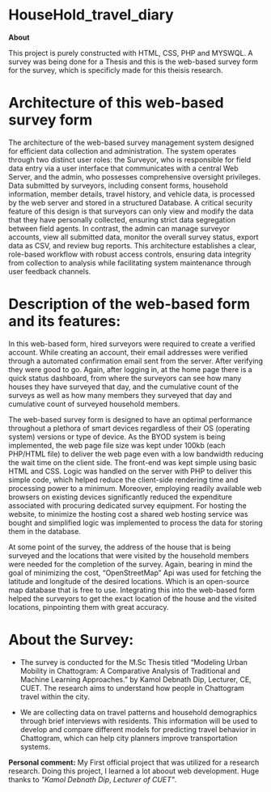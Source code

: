 # HouseHold_travel_diary


**About**

This project is purely constructed with HTML, CSS, PHP and MYSWQL.
A survey was being done for a Thesis and this is the web-based survey form for the survey, which is specificly made for this theisis research.

# Architecture of this web-based survey form

The architecture of the web-based survey management system designed for efficient data collection and administration. The system operates through two distinct user roles: the Surveyor, who is responsible for field data entry via a user interface that communicates with a central Web Server, and the admin, who possesses comprehensive oversight privileges. Data submitted by surveyors, including consent forms, household information, member details, travel history, and vehicle data, is processed by the web server and stored in a structured Database. A critical security feature of this design is that surveyors can only view and modify the data that they have personally collected, ensuring strict data segregation between field agents. In contrast, the admin can manage surveyor accounts, view all submitted data, monitor the overall survey status, export data as CSV, and review bug reports. This architecture establishes a clear, role-based workflow with robust access controls, ensuring data integrity from collection to analysis while facilitating system maintenance through user feedback channels.

# Description of the web-based form and its features:

In this web-based form, hired surveyors were required to create a verified account. While creating an account, their email addresses were verified through a automated confirmation email sent from the server. After verifying they were good to go. Again, after logging in, at the home page there is a quick status dashboard, from where the surveyors can see how many houses they have surveyed that day, and the cumulative count of the surveys as well as how many members they surveyed that day and cumulative count of surveyed household members. 

The web-based survey form is designed to have an optimal performance throughout a plethora of smart devices regardless of their OS (operating system) versions or type of device. As the BYOD system is being implemented, the web page file size was kept under 100kb (each PHP/HTML file) to deliver the web page even with a low bandwidth reducing the wait time on the client side. The front-end was kept simple using basic HTML and CSS. Logic was handled on the server with PHP to deliver this simple code, which helped reduce the client-side rendering time and processing power to a minimum. Moreover, employing readily available web browsers on existing devices significantly reduced the expenditure associated with procuring dedicated survey equipment. For hosting the website, to minimize the hosting cost a shared web hosting service was bought and simplified logic was implemented to process the data for storing them in the database.

  At some point of the survey, the address of the house that is being surveyed and the locations that were visited by the household members were needed for the completion of the survey. Again, bearing in mind the goal of minimizing the cost, “OpenStreetMap” Api was used for fetching the latitude and longitude of the desired locations. Which is an open-source map database that is free to use. Integrating this into the web-based form helped the surveyors to get the exact location of the house and the visited locations, pinpointing them with great accuracy.
 
# About the Survey:
* The survey is conducted for the M.Sc Thesis titled “Modeling Urban Mobility in Chattogram: A Comparative Analysis of Traditional and Machine Learning Approaches.” by Kamol Debnath Dip, Lecturer, CE, CUET. The research aims to understand how people in Chattogram travel within the city.

* We are collecting data on travel patterns and household demographics through brief interviews with residents. This information will be used to develop and compare different models for predicting travel behavior in Chattogram, which can help city planners improve transportation systems.

**Personal comment:** My First official project that was utilized for a research research. Doing this project, I learned a lot aboout web development. Huge thanks to *"Kamol Debnath Dip*, *Lecturer of CUET"*.
